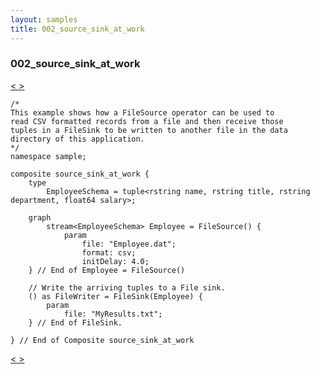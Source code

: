 ```yaml
---
layout: samples
title: 002_source_sink_at_work
---
```


### 002_source_sink_at_work

<div class="sampleNav"><a class="button" href="/streamsx.documentation/samples/spl-for-beginner/001_hello_world_in_spl_HelloWorld_spl/"> < </a><a class="button" href="/streamsx.documentation/samples/spl-for-beginner/003_sink_at_work_sample_sink_at_work_spl/"> > </a>
</div>

~~~~~~
/*
This example shows how a FileSource operator can be used to
read CSV formatted records from a file and then receive those 
tuples in a FileSink to be written to another file in the data 
directory of this application.
*/
namespace sample;

composite source_sink_at_work {
	type 
		EmployeeSchema = tuple<rstring name, rstring title, rstring department, float64 salary>;

	graph
		stream<EmployeeSchema> Employee = FileSource() {
			param
				file: "Employee.dat";
				format: csv;
				initDelay: 4.0;
	} // End of Employee = FileSource()

	// Write the arriving tuples to a File sink.
	() as FileWriter = FileSink(Employee) {
		param
			file: "MyResults.txt";
	} // End of FileSink.

} // End of Composite source_sink_at_work

~~~~~~

<div class="sampleNav"><a class="button" href="/streamsx.documentation/samples/spl-for-beginner/001_hello_world_in_spl_HelloWorld_spl/"> < </a><a class="button" href="/streamsx.documentation/samples/spl-for-beginner/003_sink_at_work_sample_sink_at_work_spl/"> > </a>
</div>

